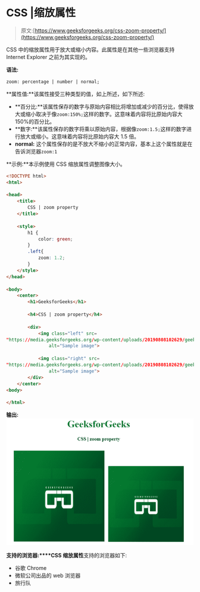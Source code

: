 # CSS |缩放属性

> 原文:[https://www.geeksforgeeks.org/css-zoom-property/](https://www.geeksforgeeks.org/css-zoom-property/)

CSS 中的缩放属性用于放大或缩小内容。此属性是在其他一些浏览器支持 Internet Explorer 之前为其实现的。

**语法:**

```html
zoom: percentage | number | normal;
```

**属性值:**该属性接受三种类型的值，如上所述，如下所述:

*   **百分比:**该属性保存的数字与原始内容相比将增加或减少的百分比，使得放大或缩小取决于像`zoom:150%;`这样的数字。这意味着内容将比原始内容大 150%的百分比。
*   **数字:**该属性保存的数字将乘以原始内容，根据像`zoom:1.5;`这样的数字进行放大或缩小。这意味着内容将比原始内容大 1.5 倍。
*   **normal:** 这个属性保存的是不放大不缩小的正常内容，基本上这个属性就是在告诉浏览器`zoom:1`

**示例:**本示例使用 CSS 缩放属性调整图像大小。

```html
<!DOCTYPE html> 
<html> 

<head> 
    <title> 
        CSS | zoom property 
    </title> 

    <style> 
        h1 { 
            color: green; 
        } 
        .left{
            zoom: 1.2;
        }
    </style> 
</head> 

<body> 
    <center> 
        <h1>GeeksforGeeks</h1> 

        <h4>CSS | zoom property</h4> 

        <div> 
            <img class="left" src= 
"https://media.geeksforgeeks.org/wp-content/uploads/20190808102629/geeks15.png"
                alt="Sample image"> 

            <img class="right" src= 
"https://media.geeksforgeeks.org/wp-content/uploads/20190808102629/geeks15.png"
                alt="Sample image"> 
        </div> 
    </center> 
<body> 

</html>
```

**输出:**
![](img/8f83c250796afd637ea8610dbd658d6a.png)

**支持的浏览器:****CSS 缩放属性**支持的浏览器如下:

*   谷歌 Chrome
*   微软公司出品的 web 浏览器
*   旅行队